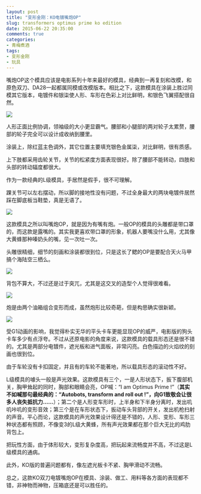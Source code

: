 ```yaml
---
layout: post
title: "变形金刚：KO电镀嘴炮OP"
slug: transformers optimus prime ko edition
date: 2015-06-22 20:35:00
comments: true
categories:
- 青梅煮酒
tags:
- 变形金刚
- 玩具
---
```


嘴炮OP这个模具应该是电影系列十年来最好的模具，经典到一再复刻和改模，和原色双刀、DA28一起都属同模或改模版本。相比之下，这款模具在涂装上胜过同模其它版本，电镀件和银柒使人形、车形在色彩上对比鲜明，和银色飞翼搭配很自然。

![](http://pic.yupoo.com/leninlee/EKm5Xn5y/medish.jpg)

人形正面比例协调，领袖级的大小更显霸气。腰部和小腿部的两对轮子太累赘，腰部的轮子完全可以设计成收纳到腰里。

涂装上，除红蓝主色调外，其它位置主要填充银色金属柒，对比鲜明，很有质感。

上下肢都采用齿轮关节，关节的松紧度方面表现很好。除了腰部不能转动，四肢和头部的转动辐度都很大。

作为一款经典的L级模具，手居然是假手，很不可理解。

踝关节可以左右摆动，所以脚的接地性没有问题，不过全身最大的两块电镀件居然踩在脚底板当鞋垫，真是无语了。

![](http://pic.yupoo.com/leninlee/EKmcV5LK/medish.jpg)

这款模具之所以叫嘴炮OP，就是因为有嘴有炮。一般OP的模具的头雕都是带口罩的，而这款是露嘴的。其实我更喜欢带口罩的形象，机器人要嘴没什么用，尤其像大黄蜂那种嗪奶头的嘴，见一次吐一次。

头雕很精细，细节的刻画和涂装都很到位，只是这长了鳃的OP是要配合天火马甲搞个海陆空三栖么。

![](http://pic.yupoo.com/leninlee/EKmdnv02/medish.jpg)

背包不算大，不过还是过于突兀，尤其是这交叉的造型个人觉得很难看。

![](http://pic.yupoo.com/leninlee/EKmd8JC8/medish.jpg)

炮是由两个油箱组合变形而成，虽然炮形比较奇葩，但是构思确实很新颖。

![](http://pic.yupoo.com/leninlee/EKm4Xluq/medish.jpg)

受G1动画的影响，我觉得朴实无华的平头卡车更能显现OP的威严，电影版的狗头卡车多少有点浮夸。不过从还原电影的角度来说，这款模具的载具形态还是很不错的。尤其是两部分电镀件，遮光板和进气面板，非常闪亮。白色描边的火焰纹的刻画也很到位。

由于车轮没有卡扣固定，并且有的车轮不能著地，所以载具形态的滚动性不好。

L级模具的噱头一般是声光效果。这款模具有三个，一是人形状态下，扳下腹部机关，胸甲耸起的同时，胸部和眼睛会亮，OP喊：“I am Optimus Prime !”（**其实不如喊那句最经典的：“Autobots, transform and roll out !”，向G1致敬会让很多人丧失抵抗力……**）；第二个是人形变车形时，上半身和下半身分离时，发出叽叽咔叽的变形音效；第三个是在车形状态下，扳动车头背部的开关，发出机枪扫射的声音。平心而论，这款模具的声光效果设计得还是不错的，人形、变形、车形三种状态都有照顾，不像变3的L级大黄蜂，所有声光效果都在那个巨大无比的鸡肋背包上。

把玩性方面，由于体形较大，变形复杂度高，把玩起来流畅度并不高，不过这是L级模具的通病。

此外，KO版的普遍问题都有，像左遮光板卡不紧、胸甲滑动不流畅。
  
总之，这款KO双刀电镀嘴炮OP在模具、涂装、做工、用料等各方面的表现都不错，非神物而神物，压箱底还是可以胜任的。
